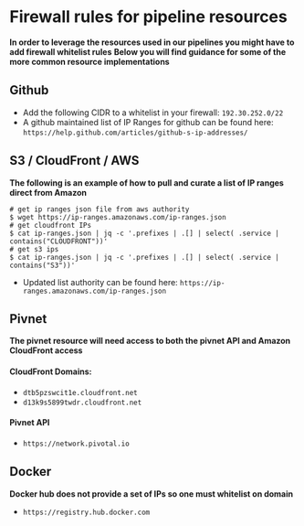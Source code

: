 # Firewall rules for pipeline resources
**In order to leverage the resources used in our pipelines you might have to add firewall whitelist rules**
**Below you will find guidance for some of the more common resource implementations**

## Github
- Add the following CIDR to a whitelist in your firewall: `192.30.252.0/22`
- A github maintained list of IP Ranges for github can be found here:  `https://help.github.com/articles/github-s-ip-addresses/`

## S3 / CloudFront / AWS
**The following is an example of how to pull and curate a list of IP ranges direct from Amazon**

```
# get ip ranges json file from aws authority
$ wget https://ip-ranges.amazonaws.com/ip-ranges.json
# get cloudfront IPs
$ cat ip-ranges.json | jq -c '.prefixes | .[] | select( .service | contains("CLOUDFRONT"))'
# get s3 ips
$ cat ip-ranges.json | jq -c '.prefixes | .[] | select( .service | contains("S3"))'
```

- Updated list authority can be found here: `https://ip-ranges.amazonaws.com/ip-ranges.json`


## Pivnet
**The pivnet resource will need access to both the pivnet API and Amazon CloudFront access**

#### CloudFront Domains:
- `dtb5pzswcit1e.cloudfront.net`
- `d13k9s5899twdr.cloudfront.net`

#### Pivnet API
- `https://network.pivotal.io`

## Docker
**Docker hub does not provide a set of IPs so one must whitelist on domain**
- `https://registry.hub.docker.com`
